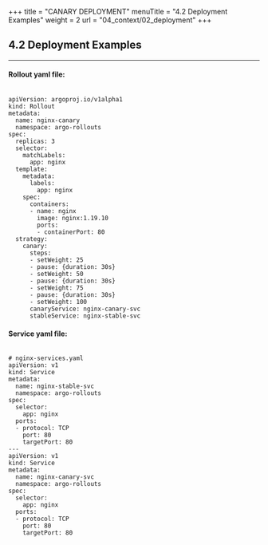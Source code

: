 +++
title = "CANARY DEPLOYMENT"
menuTitle = "4.2 Deployment Examples"
weight = 2
url = "04_context/02_deployment"
+++

## 4.2 Deployment Examples

-----
#### Rollout yaml file: 
<pre><link rel="stylesheet" href="/css/style.css"> <code class="yaml">
apiVersion: argoproj.io/v1alpha1
kind: Rollout
metadata:
  name: nginx-canary
  namespace: argo-rollouts
spec:
  replicas: 3
  selector:
    matchLabels:
      app: nginx
  template:
    metadata:
      labels:
        app: nginx
    spec:
      containers:
      - name: nginx
        image: nginx:1.19.10
        ports:
        - containerPort: 80
  strategy:
    canary:
      steps:
      - setWeight: 25
      - pause: {duration: 30s}
      - setWeight: 50
      - pause: {duration: 30s}
      - setWeight: 75
      - pause: {duration: 30s}
      - setWeight: 100
      canaryService: nginx-canary-svc
      stableService: nginx-stable-svc
</code></pre>

#### Service yaml file: 
<pre><link rel="stylesheet" href="/css/style.css"> <code class="yaml">
# nginx-services.yaml
apiVersion: v1
kind: Service
metadata:
  name: nginx-stable-svc
  namespace: argo-rollouts
spec:
  selector:
    app: nginx
  ports:
  - protocol: TCP
    port: 80
    targetPort: 80
---
apiVersion: v1
kind: Service
metadata:
  name: nginx-canary-svc
  namespace: argo-rollouts
spec:
  selector:
    app: nginx
  ports:
  - protocol: TCP
    port: 80
    targetPort: 80
</code></pre>
